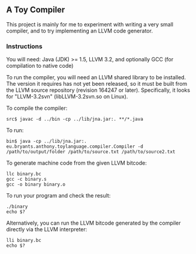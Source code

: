 ## A Toy Compiler

This project is mainly for me to experiment with writing a very small compiler, and to try implementing an LLVM code generator.

### Instructions

You will need: Java (JDK) >= 1.5, LLVM 3.2, and optionally GCC (for compilation to native code)

To run the compiler, you will need an LLVM shared library to be installed. The version it requires has not yet been released, so it must be built from the LLVM source repository (revision 164247 or later). Specifically, it looks for "LLVM-3.2svn" (libLLVM-3.2svn.so on Linux).

To compile the compiler:

    src$ javac -d ../bin -cp ../lib/jna.jar:. **/*.java

To run:

    bin$ java -cp ../lib/jna.jar:. eu.bryants.anthony.toylanguage.compiler.Compiler -d /path/to/output/folder /path/to/source.txt /path/to/source2.txt

To generate machine code from the given LLVM bitcode:

    llc binary.bc
    gcc -c binary.s
    gcc -o binary binary.o

To run your program and check the result:

    ./binary
    echo $?

Alternatively, you can run the LLVM bitcode generated by the compiler directly via the LLVM interpreter:

    lli binary.bc
    echo $?


